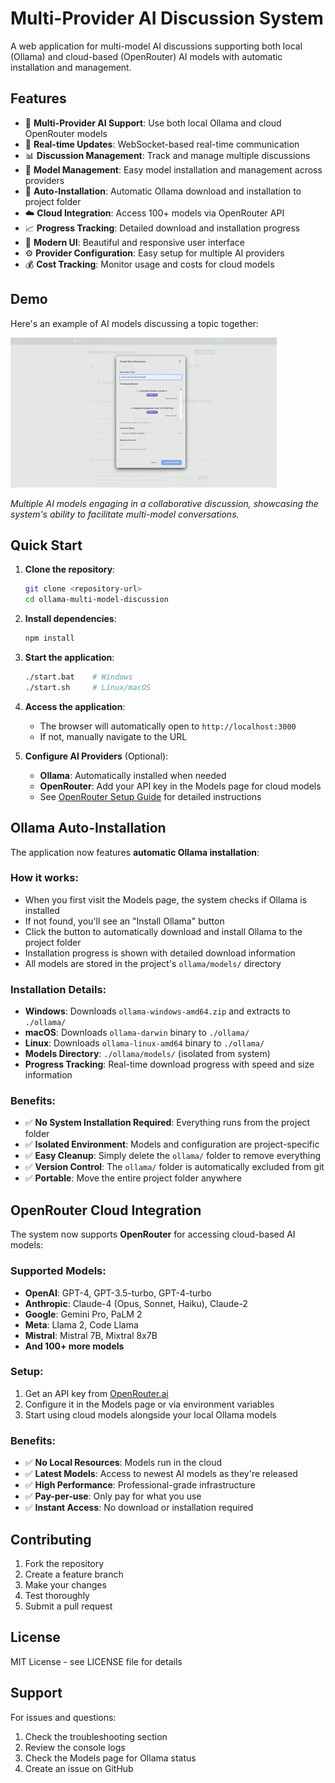 # Multi-Provider AI Discussion System

A web application for multi-model AI discussions supporting both local (Ollama) and cloud-based (OpenRouter) AI models with automatic installation and management.

## Features

- 🤖 **Multi-Provider AI Support**: Use both local Ollama and cloud OpenRouter models
- 🔄 **Real-time Updates**: WebSocket-based real-time communication
- 📊 **Discussion Management**: Track and manage multiple discussions
- 🎯 **Model Management**: Easy model installation and management across providers
- 🚀 **Auto-Installation**: Automatic Ollama download and installation to project folder
- ☁️ **Cloud Integration**: Access 100+ models via OpenRouter API
- 📈 **Progress Tracking**: Detailed download and installation progress
- 🎨 **Modern UI**: Beautiful and responsive user interface
- ⚙️ **Provider Configuration**: Easy setup for multiple AI providers
- 💰 **Cost Tracking**: Monitor usage and costs for cloud models

## Demo

Here's an example of AI models discussing a topic together:

![AI Discussion Example](gif/Example1.gif)

*Multiple AI models engaging in a collaborative discussion, showcasing the system's ability to facilitate multi-model conversations.*

## Quick Start

1. **Clone the repository**:
   ```bash
   git clone <repository-url>
   cd ollama-multi-model-discussion
   ```

2. **Install dependencies**:
   ```bash
   npm install
   ```

3. **Start the application**:
   ```bash
   ./start.bat    # Windows
   ./start.sh     # Linux/macOS
   ```

4. **Access the application**:
   - The browser will automatically open to `http://localhost:3000`
   - If not, manually navigate to the URL

5. **Configure AI Providers** (Optional):
   - **Ollama**: Automatically installed when needed
   - **OpenRouter**: Add your API key in the Models page for cloud models
   - See [OpenRouter Setup Guide](OPENROUTER_SETUP.md) for detailed instructions

## Ollama Auto-Installation

The application now features **automatic Ollama installation**:

### How it works:
- When you first visit the Models page, the system checks if Ollama is installed
- If not found, you'll see an "Install Ollama" button
- Click the button to automatically download and install Ollama to the project folder
- Installation progress is shown with detailed download information
- All models are stored in the project's `ollama/models/` directory

### Installation Details:
- **Windows**: Downloads `ollama-windows-amd64.zip` and extracts to `./ollama/`
- **macOS**: Downloads `ollama-darwin` binary to `./ollama/`
- **Linux**: Downloads `ollama-linux-amd64` binary to `./ollama/`
- **Models Directory**: `./ollama/models/` (isolated from system)
- **Progress Tracking**: Real-time download progress with speed and size information

### Benefits:
- ✅ **No System Installation Required**: Everything runs from the project folder
- ✅ **Isolated Environment**: Models and configuration are project-specific
- ✅ **Easy Cleanup**: Simply delete the `ollama/` folder to remove everything
- ✅ **Version Control**: The `ollama/` folder is automatically excluded from git
- ✅ **Portable**: Move the entire project folder anywhere

## OpenRouter Cloud Integration

The system now supports **OpenRouter** for accessing cloud-based AI models:

### Supported Models:
- **OpenAI**: GPT-4, GPT-3.5-turbo, GPT-4-turbo
- **Anthropic**: Claude-4 (Opus, Sonnet, Haiku), Claude-2
- **Google**: Gemini Pro, PaLM 2
- **Meta**: Llama 2, Code Llama
- **Mistral**: Mistral 7B, Mixtral 8x7B
- **And 100+ more models**

### Setup:
1. Get an API key from [OpenRouter.ai](https://openrouter.ai)
2. Configure it in the Models page or via environment variables
3. Start using cloud models alongside your local Ollama models

### Benefits:
- ✅ **No Local Resources**: Models run in the cloud
- ✅ **Latest Models**: Access to newest AI models as they're released
- ✅ **High Performance**: Professional-grade infrastructure
- ✅ **Pay-per-use**: Only pay for what you use
- ✅ **Instant Access**: No download or installation required

## Contributing

1. Fork the repository
2. Create a feature branch
3. Make your changes
4. Test thoroughly
5. Submit a pull request

## License

MIT License - see LICENSE file for details

## Support

For issues and questions:
1. Check the troubleshooting section
2. Review the console logs
3. Check the Models page for Ollama status
4. Create an issue on GitHub 
